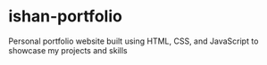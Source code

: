 # ishan-portfolio
Personal portfolio website built using HTML, CSS, and JavaScript to showcase my projects and skills
